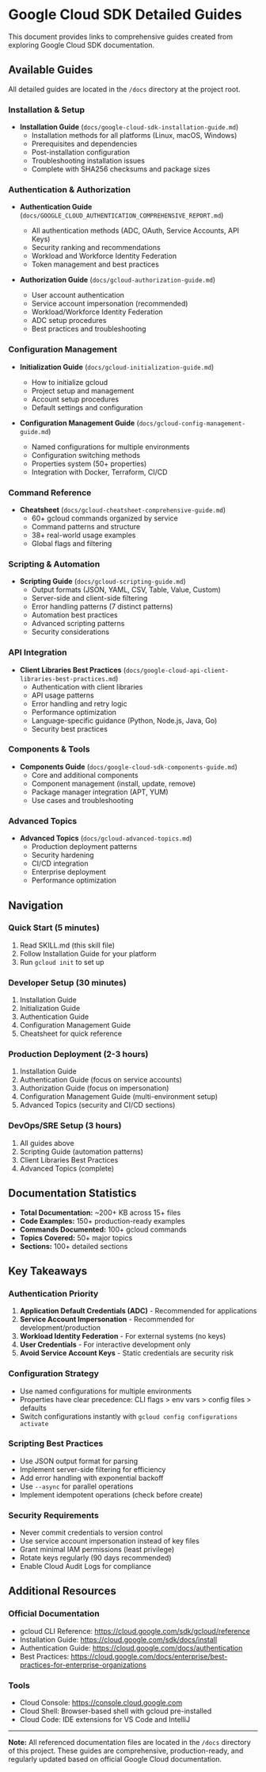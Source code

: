 # Google Cloud SDK Detailed Guides

This document provides links to comprehensive guides created from exploring Google Cloud SDK documentation.

## Available Guides

All detailed guides are located in the `/docs` directory at the project root.

### Installation & Setup
- **Installation Guide** (`docs/google-cloud-sdk-installation-guide.md`)
  - Installation methods for all platforms (Linux, macOS, Windows)
  - Prerequisites and dependencies
  - Post-installation configuration
  - Troubleshooting installation issues
  - Complete with SHA256 checksums and package sizes

### Authentication & Authorization
- **Authentication Guide** (`docs/GOOGLE_CLOUD_AUTHENTICATION_COMPREHENSIVE_REPORT.md`)
  - All authentication methods (ADC, OAuth, Service Accounts, API Keys)
  - Security ranking and recommendations
  - Workload and Workforce Identity Federation
  - Token management and best practices

- **Authorization Guide** (`docs/gcloud-authorization-guide.md`)
  - User account authentication
  - Service account impersonation (recommended)
  - Workload/Workforce Identity Federation
  - ADC setup procedures
  - Best practices and troubleshooting

### Configuration Management
- **Initialization Guide** (`docs/gcloud-initialization-guide.md`)
  - How to initialize gcloud
  - Project setup and management
  - Account setup procedures
  - Default settings and configuration

- **Configuration Management Guide** (`docs/gcloud-config-management-guide.md`)
  - Named configurations for multiple environments
  - Configuration switching methods
  - Properties system (50+ properties)
  - Integration with Docker, Terraform, CI/CD

### Command Reference
- **Cheatsheet** (`docs/gcloud-cheatsheet-comprehensive-guide.md`)
  - 60+ gcloud commands organized by service
  - Command patterns and structure
  - 38+ real-world usage examples
  - Global flags and filtering

### Scripting & Automation
- **Scripting Guide** (`docs/gcloud-scripting-guide.md`)
  - Output formats (JSON, YAML, CSV, Table, Value, Custom)
  - Server-side and client-side filtering
  - Error handling patterns (7 distinct patterns)
  - Automation best practices
  - Advanced scripting patterns
  - Security considerations

### API Integration
- **Client Libraries Best Practices** (`docs/google-cloud-api-client-libraries-best-practices.md`)
  - Authentication with client libraries
  - API usage patterns
  - Error handling and retry logic
  - Performance optimization
  - Language-specific guidance (Python, Node.js, Java, Go)
  - Security best practices

### Components & Tools
- **Components Guide** (`docs/google-cloud-sdk-components-guide.md`)
  - Core and additional components
  - Component management (install, update, remove)
  - Package manager integration (APT, YUM)
  - Use cases and troubleshooting

### Advanced Topics
- **Advanced Topics** (`docs/gcloud-advanced-topics.md`)
  - Production deployment patterns
  - Security hardening
  - CI/CD integration
  - Enterprise deployment
  - Performance optimization

## Navigation

### Quick Start (5 minutes)
1. Read SKILL.md (this skill file)
2. Follow Installation Guide for your platform
3. Run `gcloud init` to set up

### Developer Setup (30 minutes)
1. Installation Guide
2. Initialization Guide
3. Authentication Guide
4. Configuration Management Guide
5. Cheatsheet for quick reference

### Production Deployment (2-3 hours)
1. Installation Guide
2. Authentication Guide (focus on service accounts)
3. Authorization Guide (focus on impersonation)
4. Configuration Management Guide (multi-environment setup)
5. Advanced Topics (security and CI/CD sections)

### DevOps/SRE Setup (3 hours)
1. All guides above
2. Scripting Guide (automation patterns)
3. Client Libraries Best Practices
4. Advanced Topics (complete)

## Documentation Statistics

- **Total Documentation:** ~200+ KB across 15+ files
- **Code Examples:** 150+ production-ready examples
- **Commands Documented:** 100+ gcloud commands
- **Topics Covered:** 50+ major topics
- **Sections:** 100+ detailed sections

## Key Takeaways

### Authentication Priority
1. **Application Default Credentials (ADC)** - Recommended for applications
2. **Service Account Impersonation** - Recommended for development/production
3. **Workload Identity Federation** - For external systems (no keys)
4. **User Credentials** - For interactive development only
5. **Avoid Service Account Keys** - Static credentials are security risk

### Configuration Strategy
- Use named configurations for multiple environments
- Properties have clear precedence: CLI flags > env vars > config files > defaults
- Switch configurations instantly with `gcloud config configurations activate`

### Scripting Best Practices
- Use JSON output format for parsing
- Implement server-side filtering for efficiency
- Add error handling with exponential backoff
- Use `--async` for parallel operations
- Implement idempotent operations (check before create)

### Security Requirements
- Never commit credentials to version control
- Use service account impersonation instead of key files
- Grant minimal IAM permissions (least privilege)
- Rotate keys regularly (90 days recommended)
- Enable Cloud Audit Logs for compliance

## Additional Resources

### Official Documentation
- gcloud CLI Reference: https://cloud.google.com/sdk/gcloud/reference
- Installation Guide: https://cloud.google.com/sdk/docs/install
- Authentication Guide: https://cloud.google.com/docs/authentication
- Best Practices: https://cloud.google.com/docs/enterprise/best-practices-for-enterprise-organizations

### Tools
- Cloud Console: https://console.cloud.google.com
- Cloud Shell: Browser-based shell with gcloud pre-installed
- Cloud Code: IDE extensions for VS Code and IntelliJ

---

**Note:** All referenced documentation files are located in the `/docs` directory of this project. These guides are comprehensive, production-ready, and regularly updated based on official Google Cloud documentation.
